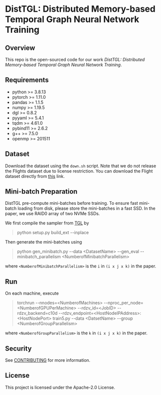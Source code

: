 # DistTGL: Distributed Memory-based Temporal Graph Neural Network Training

## Overview

This repo is the open-sourced code for our work *DistTGL: Distributed Memory-based Temporal Graph Neural Network Training*.

## Requirements
- python >= 3.8.13
- pytorch >= 1.11.0
- pandas >= 1.1.5
- numpy >= 1.19.5
- dgl >= 0.8.2
- pyyaml >= 5.4.1
- tqdm >= 4.61.0
- pybind11 >= 2.6.2
- g++ >= 7.5.0
- openmp >= 201511

## Dataset
Download the dataset using the `down.sh` script. Note that we do not release the Flights dataset due to license restriction. You can download the Flight dataset directly from [this](https://github.com/fpour/DGB) link.

## Mini-batch Preparation

DistTGL pre-compute mini-batches before training. To ensure fast mini-batch loading from disk, please store the mini-batches in a fast SSD. In the paper, we use RAID0 array of two NVMe SSDs.

We first compile the sampler from [TGL](https://github.com/amazon-science/tgl) by
> python setup.py build_ext --inplace

Then generate the mini-batches using
> python gen_minibatch.py --data \<DatasetName> --gen_eval --minibatch_parallelism \<NumberofMinibatchParallelism>

where `<NumberofMinibatchParallelism>` is the `i` in `(i x j x k)` in the paper.

## Run

On each machine, execute
> torchrun --nnodes=\<NumberofMachines> --nproc_per_node=\<NumberofGPUPerMachine> --rdzv_id=\<JobID> --rdzv_backend=c10d --rdzv_endpoint=\<HostNodeIPAddress>:\<HostNodePort> train5.py --data \<DatsetName> --group \<NumberofGroupParallelism>

where `<NumberofGroupParallelism>` is the `k` in `(i x j x k)` in the paper.

## Security

See [CONTRIBUTING](CONTRIBUTING.md#security-issue-notifications) for more information.

## License

This project is licensed under the Apache-2.0 License.
